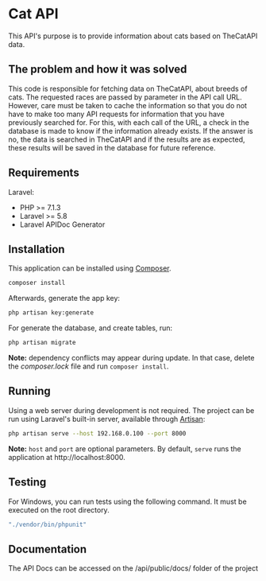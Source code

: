 # Cat API
  
This API's purpose is to provide information about cats based on TheCatAPI data.  

## The problem and how it was solved

This code is responsible for fetching data on TheCatAPI, about breeds of cats. The requested races are passed by parameter in the API call URL. However, care must be taken to cache the information so that you do not have to make too many API requests for information that you have previously searched for. For this, with each call of the URL, a check in the database is made to know if the information already exists. If the answer is no, the data is searched in TheCatAPI and if the results are as expected, these results will be saved in the database for future reference.

## Requirements

Laravel:
- PHP >= 7.1.3
- Laravel >= 5.8
- Laravel APIDoc Generator


## Installation

This application can be installed using [Composer](https://getcomposer.org/).

```bash
composer install
``` 

Afterwards, generate the app key: 
```bash
php artisan key:generate
```  

For generate the database, and create tables, run:
```bash
php artisan migrate
```

**Note:** dependency conflicts may appear during update. In that case, delete the *composer.lock* file and run `composer install`.

## Running 

Using a web server during development is not required. The project can be run using Laravel's built-in server, available through [Artisan](https://laravel.com/docs/5.8/artisan): 

```bash
php artisan serve --host 192.168.0.100 --port 8000
```  

**Note:**  `host` and `port` are optional parameters. By default, `serve` runs the application at http://localhost:8000.

## Testing

For Windows, you can run tests using the following command. It must be executed on the root directory.

```bash
"./vendor/bin/phpunit"
```

## Documentation

The API Docs can be accessed on the /api/public/docs/ folder of the project
